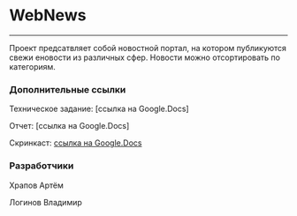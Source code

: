 # WebNews
____

Проект предсатвляет собой новостной портал, на котором публикуются свежи еновости из различных сфер. Новости можно отсортировать по категориям.

### Дополнительные ссылки

Техническое задание: [ссылка на Google.Docs]

Отчет: [ссылка на Google.Docs]

Скринкаст: [ссылка на Google.Docs](https://drive.google.com/file/d/1LxzNEiWhJmJgvyKatm2Ms09Y8hyIkrh8/view?usp=share_link)  

### Разработчики

Храпов Артём

Логинов Владимир
